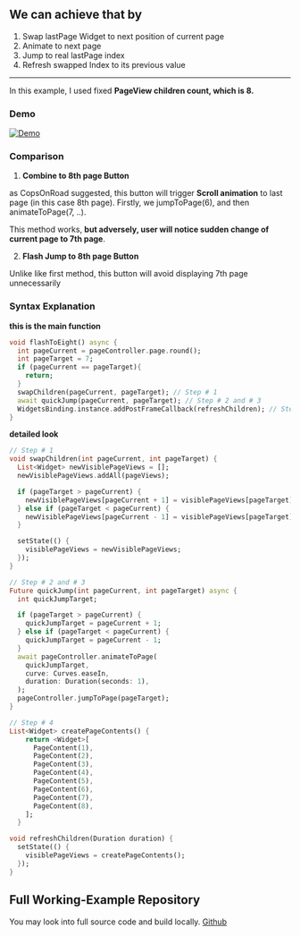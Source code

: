 ## We can achieve that by

1. Swap lastPage Widget to next position of current page
2. Animate to next page
3. Jump to real lastPage index
4. Refresh swapped Index to its previous value

-----

In this example, I used fixed **PageView children count, which is 8.**

### Demo

[![Demo][1]][1]


  [1]: https://i.stack.imgur.com/JjmCB.gif


### Comparison

1. **Combine to 8th page Button**

as CopsOnRoad suggested, this button will trigger **Scroll animation** to last page (in this case 8th page). Firstly, we
jumpToPage(6), and then animateToPage(7, ..).

This method works, **but adversely, user will notice sudden change of current page to 7th page**.

2. **Flash Jump to 8th page Button**

Unlike like first method, this button will avoid displaying 7th page unnecessarily 

### Syntax Explanation

**this is the main function**

```dart
void flashToEight() async {
  int pageCurrent = pageController.page.round();
  int pageTarget = 7;
  if (pageCurrent == pageTarget){
    return;
  }
  swapChildren(pageCurrent, pageTarget); // Step # 1
  await quickJump(pageCurrent, pageTarget); // Step # 2 and # 3
  WidgetsBinding.instance.addPostFrameCallback(refreshChildren); // Step # 4
}
```

**detailed look**

```dart
// Step # 1
void swapChildren(int pageCurrent, int pageTarget) {
  List<Widget> newVisiblePageViews = [];
  newVisiblePageViews.addAll(pageViews);

  if (pageTarget > pageCurrent) {
    newVisiblePageViews[pageCurrent + 1] = visiblePageViews[pageTarget];
  } else if (pageTarget < pageCurrent) {
    newVisiblePageViews[pageCurrent - 1] = visiblePageViews[pageTarget];
  }

  setState(() {
    visiblePageViews = newVisiblePageViews;
  });
}

// Step # 2 and # 3
Future quickJump(int pageCurrent, int pageTarget) async {
  int quickJumpTarget;

  if (pageTarget > pageCurrent) {
    quickJumpTarget = pageCurrent + 1;
  } else if (pageTarget < pageCurrent) {
    quickJumpTarget = pageCurrent - 1;
  }
  await pageController.animateToPage(
    quickJumpTarget,
    curve: Curves.easeIn,
    duration: Duration(seconds: 1),
  );
  pageController.jumpToPage(pageTarget);
}

// Step # 4
List<Widget> createPageContents() {
    return <Widget>[
      PageContent(1),
      PageContent(2),
      PageContent(3),
      PageContent(4),
      PageContent(5),
      PageContent(6),
      PageContent(7),
      PageContent(8),
    ];
  }

void refreshChildren(Duration duration) {
  setState(() {
    visiblePageViews = createPageContents();
  });
}
```

## Full Working-Example Repository

You may look into full source code and build locally. [Github](https://github.com/ejabu/flutter_tricky_layout/blob/master/lib/h_screen/jump_page_view.dart)
